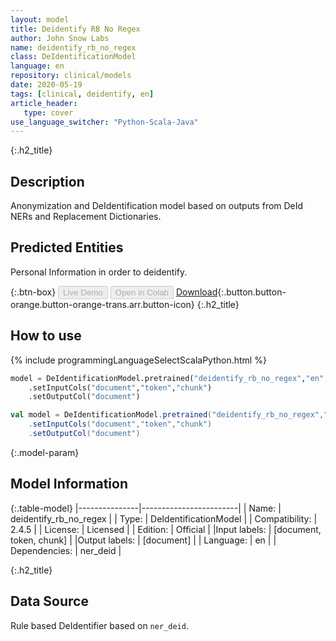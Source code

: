 ```yaml
---
layout: model
title: Deidentify RB No Regex
author: John Snow Labs
name: deidentify_rb_no_regex
class: DeIdentificationModel
language: en
repository: clinical/models
date: 2020-05-19
tags: [clinical, deidentify, en]
article_header:
   type: cover
use_language_switcher: "Python-Scala-Java"
---
```


{:.h2_title}
## Description
Anonymization and DeIdentification model based on outputs from DeId NERs and Replacement Dictionaries.

## Predicted Entities 
Personal Information in order to deidentify.


{:.btn-box}
<button class="button button-orange" disabled>Live Demo</button>
<button class="button button-orange" disabled>Open in Colab</button>
[Download](https://s3.amazonaws.com/auxdata.johnsnowlabs.com/clinical/models/deidentify_rb_no_regex_en_2.5.0_2.4_1589924063833.zip){:.button.button-orange.button-orange-trans.arr.button-icon}
{:.h2_title}
## How to use 
<div class="tabs-box" markdown="1">

{% include programmingLanguageSelectScalaPython.html %}

```python
model = DeIdentificationModel.pretrained("deidentify_rb_no_regex","en","clinical/models")
	.setInputCols("document","token","chunk")
	.setOutputCol("document")
```

```scala
val model = DeIdentificationModel.pretrained("deidentify_rb_no_regex","en","clinical/models")
	.setInputCols("document","token","chunk")
	.setOutputCol("document")
```
</div>

{:.model-param}
## Model Information

{:.table-model}
|---------------|------------------------|
| Name:          | deidentify_rb_no_regex |
| Type:   | DeIdentificationModel  |
| Compatibility: | 2.4.5                  |
| License:       | Licensed               |
| Edition:       | Official             |
|Input labels:        | [document, token, chunk] |
|Output labels:       | [document]               |
| Language:      | en                     |
| Dependencies: | ner_deid               |

{:.h2_title}
## Data Source
Rule based DeIdentifier based on `ner_deid`.